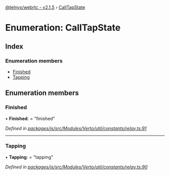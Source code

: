 [@telnyx/webrtc - v2.1.5](../README.md) › [CallTapState](calltapstate.md)

# Enumeration: CallTapState

## Index

### Enumeration members

* [Finished](calltapstate.md#finished)
* [Tapping](calltapstate.md#tapping)

## Enumeration members

###  Finished

• **Finished**: = "finished"

*Defined in [packages/js/src/Modules/Verto/util/constants/relay.ts:91](https://github.com/team-telnyx/webrtc/blob/4f15142/packages/js/src/Modules/Verto/util/constants/relay.ts#L91)*

___

###  Tapping

• **Tapping**: = "tapping"

*Defined in [packages/js/src/Modules/Verto/util/constants/relay.ts:90](https://github.com/team-telnyx/webrtc/blob/4f15142/packages/js/src/Modules/Verto/util/constants/relay.ts#L90)*
